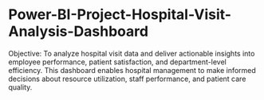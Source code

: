# Power-BI-Project-Hospital-Visit-Analysis-Dashboard
Objective: To analyze hospital visit data and deliver actionable insights into employee performance, patient satisfaction, and department-level efficiency. This dashboard enables hospital management to make informed decisions about resource utilization, staff performance, and patient care quality.
